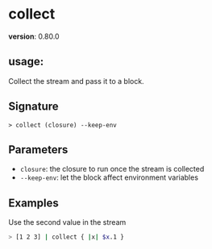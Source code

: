 # collect

**version**: 0.80.0

## **usage**:

Collect the stream and pass it to a block.

## Signature

`> collect (closure) --keep-env`

## Parameters

- `closure`: the closure to run once the stream is collected
- `--keep-env`: let the block affect environment variables

## Examples

Use the second value in the stream

```bash
> [1 2 3] | collect { |x| $x.1 }
```
